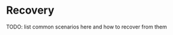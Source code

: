 <!--
SPDX-FileCopyrightText: Andrew Hayzen <ahayzen@gmail.com>

SPDX-License-Identifier: MPL-2.0
-->

# Recovery

TODO: list common scenarios here and how to recover from them
